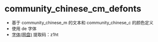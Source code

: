 # community_chinese_cm_defonts
* 基于 community_chinese_m 的文本和 community_chinese_c 的颜色定义
* 使用 de 字体
* [字体(网盘)](https://pan.baidu.com/s/1gN5czQXOBRNH4Bs75p-Fxg) 提取码：z1ht
